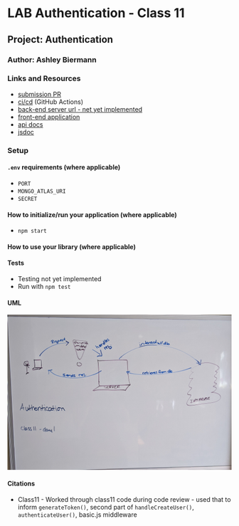 # LAB Authentication - Class 11

## Project: Authentication

### Author: Ashley Biermann

### Links and Resources

- [submission PR](https://github.com/401-advanced-javascript-ashley-biermann/auth-server/pull/1)
- [ci/cd](https://github.com/401-advanced-javascript-ashley-biermann/notes/tree/master/.github/workflows) (GitHub Actions)
- [back-end server url - net yet implemented]()
- [front-end application]()
- [api docs]()
- [jsdoc]()

### Setup

#### `.env` requirements (where applicable)

- `PORT`
- `MONGO_ATLAS_URI`
- `SECRET`

#### How to initialize/run your application (where applicable)

- `npm start`

#### How to use your library (where applicable)

#### Tests
- Testing not yet implemented
- Run with `npm test `

#### UML

![UML class 11](images/uml-auth-server.jpg)

#### Citations
- Class11 - Worked through class11 code during code review - used that to inform `generateToken()`, second part of `handleCreateUser()`, `authenticateUser()`, basic.js middleware